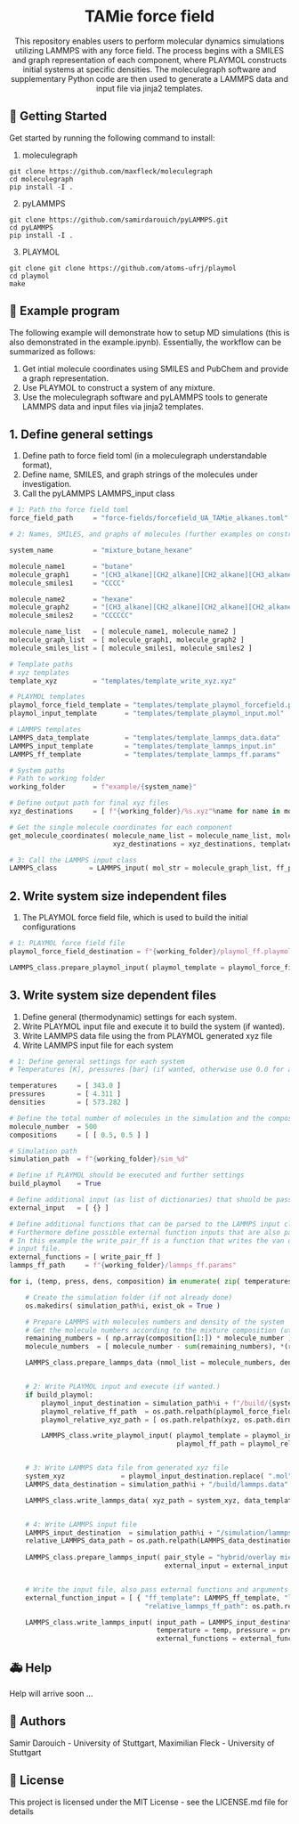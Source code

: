 <h1 align="center">
  TAMie force field
</h1>
<p align="center">This repository enables users to perform molecular dynamics simulations utilizing LAMMPS with any force field. The process begins with a SMILES and graph representation of each component, where PLAYMOL constructs initial systems at specific densities. The moleculegraph software and supplementary Python code are then used to generate a LAMMPS data and input file via jinja2 templates. </p>


## 🚀 Getting Started

Get started by running the following command to install:

1. moleculegraph
```
git clone https://github.com/maxfleck/moleculegraph
cd moleculegraph
pip install -I .
```
2. pyLAMMPS
```
git clone https://github.com/samirdarouich/pyLAMMPS.git
cd pyLAMMPS
pip install -I .
```
3. PLAYMOL
```
git clone git clone https://github.com/atoms-ufrj/playmol
cd playmol
make
```


## 🐍 Example program

The following example will demonstrate how to setup MD simulations (this is also demonstrated in the example.ipynb). Essentially, the workflow can be summarized as follows:
1. Get intial molecule coordinates using SMILES and PubChem and provide a graph representation.
2. Use PLAYMOL to construct a system of any mixture.
3. Use the moleculegraph software and pyLAMMPS tools to generate LAMMPS data and input files via jinja2 templates.

## 1. Define general settings ##

1. Define path to force field toml (in a moleculegraph understandable format),
2. Define name, SMILES, and graph strings of the molecules under investigation.
3. Call the pyLAMMPS LAMMPS_input class

```python
# 1: Path tho force field toml
force_field_path     = "force-fields/forcefield_UA_TAMie_alkanes.toml"

# 2: Names, SMILES, and graphs of molecules (further examples on constructing molecule graphs available at https://github.com/maxfleck/moleculegraph)

system_name          = "mixture_butane_hexane"

molecule_name1       = "butane"
molecule_graph1      = "[CH3_alkane][CH2_alkane][CH2_alkane][CH3_alkane]"
molecule_smiles1     = "CCCC"

molecule_name2       = "hexane"
molecule_graph2      = "[CH3_alkane][CH2_alkane][CH2_alkane][CH2_alkane][CH2_alkane][CH3_alkane]"
molecule_smiles2     = "CCCCCC"

molecule_name_list   = [ molecule_name1, molecule_name2 ]
molecule_graph_list  = [ molecule_graph1, molecule_graph2 ]
molecule_smiles_list = [ molecule_smiles1, molecule_smiles2 ]

# Template paths
# xyz templates
template_xyz         = "templates/template_write_xyz.xyz"

# PLAYMOL templates
playmol_force_field_template = "templates/template_playmol_forcefield.playmol"
playmol_input_template       = "templates/template_playmol_input.mol"

# LAMMPS templates
LAMMPS_data_template         = "templates/template_lammps_data.data"
LAMMPS_input_template        = "templates/template_lammps_input.in"
LAMMPS_ff_template           = "templates/template_lammps_ff.params"

# System paths
# Path to working folder
working_folder       = f"example/{system_name}"

# Define output path for final xyz files
xyz_destinations     = [ f"{working_folder}/%s.xyz"%name for name in molecule_name_list ]

# Get the single molecule coordinates for each component
get_molecule_coordinates( molecule_name_list = molecule_name_list, molecule_graph_list = molecule_graph_list, molecule_smiles_list = molecule_smiles_list,
                          xyz_destinations = xyz_destinations, template_xyz = template_xyz, verbose = False )

# 3: Call the LAMMPS input class
LAMMPS_class        = LAMMPS_input( mol_str = molecule_graph_list, ff_path = force_field_path )
```

## 2. Write system size independent files ##

1. The PLAYMOL force field file, which is used to build the initial configurations

```python
# 1: PLAYMOL force field file
playmol_force_field_destination = f"{working_folder}/playmol_ff.playmol"

LAMMPS_class.prepare_playmol_input( playmol_template = playmol_force_field_template, playmol_ff_path = playmol_force_field_destination )
```

## 3. Write system size dependent files ##

1. Define general (thermodynamic) settings for each system.
2. Write PLAYMOL input file and execute it to build the system (if wanted).
3. Write LAMMPS data file using the from PLAYMOL generated xyz file
4. Write LAMMPS input file for each system

```python
# 1: Define general settings for each system
# Temperatures [K], pressures [bar] (if wanted, otherwise use 0.0 for a NVT ensemble) and initial denisties [kg/m^3] for each system.

temperatures     = [ 343.0 ]
pressures        = [ 4.311 ]
densities        = [ 573.282 ]

# Define the total number of molecules in the simulation and the compositions per statepoint
molecule_number  = 500
compositions     = [ [ 0.5, 0.5 ] ]

# Simulation path
simulation_path  = f"{working_folder}/sim_%d"

# Define if PLAYMOL should be executed and further settings
build_playmol    = True

# Define additional input (as list of dictionaries) that should be passed to the settings dictionary used in the jinja2 template (will be accessed with: settings.*)
external_input   = [ {} ]

# Define additional functions that can be parsed to the LAMMPS input class. They can operate with class atributes, if the input arguments have the same name as the class argument.
# Furthermore define possible external function inputs that are also passed to the functions (per function define a new dictionary with inputs).
# In this example the write_pair_ff is a function that writes the van der Waals pair interactions. external arguments can be, that the force field is writen to an external file instead within the 
# input file.
external_functions = [ write_pair_ff ]
lammps_ff_path     = f"{working_folder}/lammps_ff.params"

for i, (temp, press, dens, composition) in enumerate( zip( temperatures, pressures, densities, compositions ) ):

    # Create the simulation folder (if not already done)
    os.makedirs( simulation_path%i, exist_ok = True )

    # Prepare LAMMPS with molecules numbers and density of the system
    # Get the molecule numbers according to the mixture composition (utilize closing condition for first component) 
    remaining_numbers = ( np.array(composition[1:]) * molecule_number ).astype("int")
    molecule_numbers  = [ molecule_number - sum(remaining_numbers), *(remaining_numbers if sum(remaining_numbers) > 0 else []) ]

    LAMMPS_class.prepare_lammps_data (nmol_list = molecule_numbers, density = dens )


    # 2: Write PLAYMOL input and execute (if wanted.)
    if build_playmol:
        playmol_input_destination = simulation_path%i + f"/build/{system_name}_{i}.mol"
        playmol_relative_ff_path  = os.path.relpath(playmol_force_field_destination, os.path.dirname(playmol_input_destination))
        playmol_relative_xyz_path = [ os.path.relpath(xyz, os.path.dirname(playmol_input_destination)) for xyz in xyz_destinations ]

        LAMMPS_class.write_playmol_input( playmol_template = playmol_input_template, playmol_path = playmol_input_destination, 
                                          playmol_ff_path = playmol_relative_ff_path, xyz_paths = playmol_relative_xyz_path )


    # 3: Write LAMMPS data file from generated xyz file
    system_xyz              = playmol_input_destination.replace( ".mol", ".xyz" )
    LAMMPS_data_destination = simulation_path%i + "/build/lammps.data"

    LAMMPS_class.write_lammps_data( xyz_path = system_xyz, data_template = LAMMPS_data_template, data_path = LAMMPS_data_destination )


    # 4: Write LAMMPS input file
    LAMMPS_input_destination  = simulation_path%i + "/simulation/lammps.input"
    relative_LAMMPS_data_path = os.path.relpath(LAMMPS_data_destination, os.path.dirname(LAMMPS_input_destination))
   
    LAMMPS_class.prepare_lammps_input( pair_style = "hybrid/overlay mie/cut 14", mixing_rule = "arithmetic", sb_dict = {"vdw":[0,0,0],"coulomb":[0,0,0]},
                                       external_input = external_input )


    # Write the input file, also pass external functions and arguments if wanted
    external_function_input = [ { "ff_template": LAMMPS_ff_template, "lammps_ff_path": lammps_ff_path, 
                                  "relative_lammps_ff_path": os.path.relpath(lammps_ff_path, os.path.dirname(LAMMPS_input_destination)) } ]

    LAMMPS_class.write_lammps_input( input_path = LAMMPS_input_destination, template_path = LAMMPS_input_template, data_file = relative_LAMMPS_data_path,
                                     temperature = temp, pressure = press, equilibration_time = 4e6, production_time = 2e6,
                                     external_functions = external_functions, external_function_input = external_function_input )
```

## 🚑 Help

Help will arrive soon ...

## 👫 Authors

Samir Darouich - University of Stuttgart, Maximilian Fleck - University of Stuttgart

## 📄 License

This project is licensed under the MIT License - see the LICENSE.md file for details
